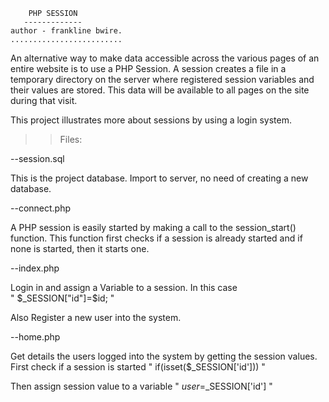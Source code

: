         PHP SESSION
       -------------
    author - frankline bwire.
    .........................
An alternative way to make data accessible across the various pages of an entire website is to use a PHP Session.
A session creates a file in a temporary directory on the server where registered session variables and their values are stored. This data will be available to all pages on the site during that visit.

This project illustrates more about sessions by using a login system.

>>Files: 

--session.sql

This is the project database. Import to server, no need of creating a new database.

--connect.php

A PHP session is easily started by making a call to the session_start() function. This function first checks if a session is already started and if none is started, then it starts one.

--index.php

Login in and assign a Variable to a session. In this case  
" $_SESSION["id"]=$id; "

Also Register a new user into the system.

--home.php

Get details the users logged into the system by getting the session values.
First check if a session is started
" if(isset($_SESSION['id'])) "

Then assign session value to a variable 
" $user=$_SESSION['id'] "